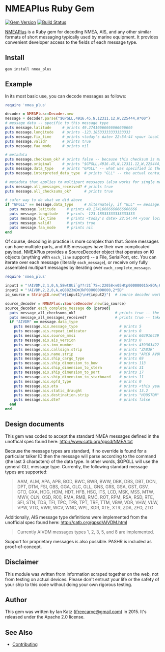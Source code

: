 # NMEAPlus Ruby Gem

[![Gem Version](https://badge.fury.io/rb/nmea_plus.svg)](https://rubygems.org/gems/nmea_plus)
[![Build Status](https://travis-ci.org/ifreecarve/nmea_plus.svg)](https://travis-ci.org/ifreecarve/nmea_plus)

[NMEAPlus](https://github.com/ifreecarve/nmea_plus) is a Ruby gem for decoding NMEA, AIS, and any other similar formats of short messaging typically used by marine equipment.  It provides convenient developer access to the fields of each message type.


## Install

`gem install nmea_plus`

## Example

In its most basic use, you can decode messages as follows:

```ruby
require 'nmea_plus'

decoder = NMEAPlus::Decoder.new
message = decoder.parse("$GPGLL,4916.45,N,12311.12,W,225444,A*00")
# message data -- specific to this message type
puts message.latitude     # prints 49.27416666666666666666
puts message.longitude    # prints -123.18533333333333333
puts message.fix_time     # prints <today's date> 22:54:44 <your local time zone offset>
puts message.valid?       # prints true
puts message.faa_mode     # prints nil

# metadata
puts message.checksum_ok? # prints false -- because this checksum is made up
puts message.original     # prints "$GPGLL,4916.45,N,12311.12,W,225444,A*00"
puts message.data_type    # prints "GPGLL" -- what was specified in the message
puts message.interpreted_data_type  # prints "GLL" -- the actual container used

# metadata that applies to multipart messages (also works for single messages)
puts message.all_messages_received? # prints true
puts message.all_checksums_ok?      # prints true

# safer way to do what we did above
if "GPGLL" == message.data_type     # Alternately, if "GLL" == message.interpreted_data_type
  puts message.latitude     # prints 49.27416666666666666666
  puts message.longitude    # prints -123.18533333333333333
  puts message.fix_time     # prints <today's date> 22:54:44 <your local time zone offset>
  puts message.valid?       # prints true
  puts message.faa_mode     # prints nil
end
```


Of course, decoding in practice is more complex than that.  Some messages can have multiple parts, and AIS messages have their own complicated payload.  NMEAPlus provides a SourceDecoder object that operates on IO objects (anything with `each_line` support) -- a File, SerialPort, etc.  You can iterate over each message (literally `each_message`), or receive only fully assembled multipart messages by iterating over `each_complete_message`.

```ruby
require 'nmea_plus'

input1 = "!AIVDM,2,1,0,A,58wt8Ui`g??r21`7S=:22058<v05Htp000000015>8OA;0sk,0*7B"
input2 = "!AIVDM,2,2,0,A,eQ8823mDm3kP00000000000,2*5D"
io_source = StringIO.new("#{input1}\n#{input2}")  # source decoder works on any IO object

source_decoder = NMEAPlus::SourceDecoder.new(io_source)
source_decoder.each_complete_message do |parsed|
  puts message_all_checksums_ok?                  # prints true -- the full message set has good checksums
  puts message_all_messages_received?             # prints true -- taken care of by each_complete_message
  if "AIVDM" == message.data_type
    puts message.ais.message_type                   # prints 5
    puts message.ais.repeat_indicator               # prints 0
    puts message.ais.source_mmsi                    # prints 603916439
    puts message.ais.ais_version                    # prints 0
    puts message.ais.imo_number                     # prints 439303422
    puts message.ais.callsign.strip                 # prints "ZA83R"
    puts message.ais.name.strip                     # prints "ARCO AVON"
    puts message.ais.ship_cargo_type                # prints 69
    puts message.ais.ship_dimension_to_bow          # prints 113
    puts message.ais.ship_dimension_to_stern        # prints 31
    puts message.ais.ship_dimension_to_port         # prints 17
    puts message.ais.ship_dimension_to_starboard    # prints 11
    puts message.ais.epfd_type                      # prints 0
    puts message.ais.eta                            # prints <this year>-03-23 19:45:00 <your local time zone offset>
    puts message.ais.static_draught                 # prints 13.2
    puts message.ais.destination.strip              # prints "HOUSTON"
    puts message.ais.dte?                           # prints false
  end
end

```

## Design documents

This gem was coded to accept the standard NMEA messages defined in the unoffical spec found here:
http://www.catb.org/gpsd/NMEA.txt

Because the message types are standard, if no override is found for a particular talker ID then the message will parse according to the command (the last 3 characters) of the data type.  In other words, $GPGLL will use the general GLL message type.  Currently, the following standard message types are supported:

> AAM, ALM, APA, APB, BOD, BWC, BWR, BWW, DBK, DBS, DBT, DCN, DPT, DTM, FSI, GBS, GGA, GLC, GLL, GNS, GRS, GSA, GST, GSV, GTD, GXA, HDG, HDM, HDT, HFB, HSC, ITS, LCD, MSK, MSS, MTW, MWV, OLN, OSD, R00, RMA, RMB, RMC, ROT, RPM, RSA, RSD, RTE, SFI, STN, TDS, TFI, TPC, TPR, TPT, TRF, TTM, VBW, VDR, VHW, VLW, VPW, VTG, VWR, WCV, WNC, WPL, XDR, XTE, XTR, ZDA, ZFO, ZTG


Additionally, AIS message type definitions were implemented from the unofficial spec found here:
http://catb.org/gpsd/AIVDM.html

> Currently AIVDM messages types 1, 2, 3, 5, and 8 are implemented.

Support for proprietary messages is also possible.  PASHR is included as proof-of-concept.


## Disclaimer

This module was written from information scraped together on the web, not from testing on actual devices.  Please don't entrust your life or the safety of your ship to this code without doing your own rigorous testing.


## Author

This gem was written by Ian Katz (ifreecarve@gmail.com) in 2015.  It's released under the Apache 2.0 license.


## See Also

* [Contributing](CONTRIBUTING.md)